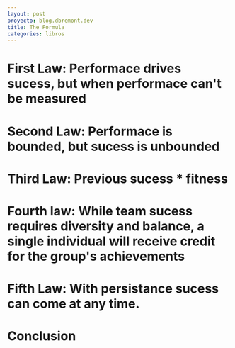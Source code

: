 ```yaml
---
layout: post
proyecto: blog.dbremont.dev
title: The Formula
categories: libros
---
```


<!--more-->

# First Law: Performace drives sucess, but when performace can't be measured
# Second Law: Performace is bounded, but sucess is unbounded
# Third Law: Previous sucess * fitness
# Fourth law: While team sucess requires diversity and balance, a single individual will receive credit for the group's achievements
# Fifth Law: With persistance sucess can come at any time.
# Conclusion